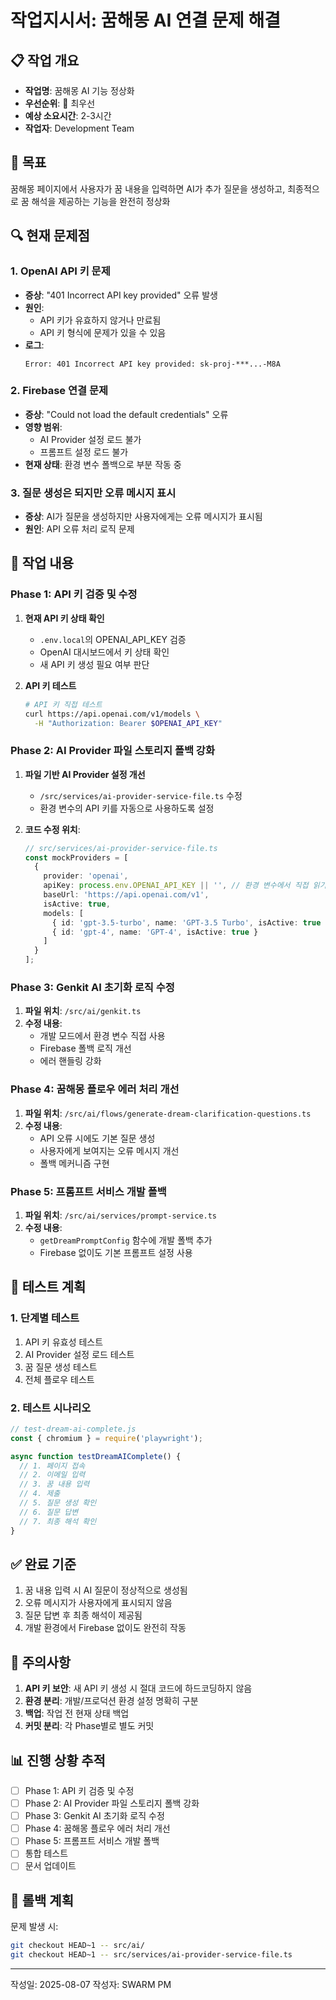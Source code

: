 # 작업지시서: 꿈해몽 AI 연결 문제 해결

## 📋 작업 개요
- **작업명**: 꿈해몽 AI 기능 정상화
- **우선순위**: 🔴 최우선
- **예상 소요시간**: 2-3시간
- **작업자**: Development Team

## 🎯 목표
꿈해몽 페이지에서 사용자가 꿈 내용을 입력하면 AI가 추가 질문을 생성하고, 최종적으로 꿈 해석을 제공하는 기능을 완전히 정상화

## 🔍 현재 문제점

### 1. OpenAI API 키 문제
- **증상**: "401 Incorrect API key provided" 오류 발생
- **원인**: 
  - API 키가 유효하지 않거나 만료됨
  - API 키 형식에 문제가 있을 수 있음
- **로그**:
  ```
  Error: 401 Incorrect API key provided: sk-proj-***...-M8A
  ```

### 2. Firebase 연결 문제
- **증상**: "Could not load the default credentials" 오류
- **영향 범위**:
  - AI Provider 설정 로드 불가
  - 프롬프트 설정 로드 불가
- **현재 상태**: 환경 변수 폴백으로 부분 작동 중

### 3. 질문 생성은 되지만 오류 메시지 표시
- **증상**: AI가 질문을 생성하지만 사용자에게는 오류 메시지가 표시됨
- **원인**: API 오류 처리 로직 문제

## 📝 작업 내용

### Phase 1: API 키 검증 및 수정
1. **현재 API 키 상태 확인**
   - `.env.local`의 OPENAI_API_KEY 검증
   - OpenAI 대시보드에서 키 상태 확인
   - 새 API 키 생성 필요 여부 판단

2. **API 키 테스트**
   ```bash
   # API 키 직접 테스트
   curl https://api.openai.com/v1/models \
     -H "Authorization: Bearer $OPENAI_API_KEY"
   ```

### Phase 2: AI Provider 파일 스토리지 폴백 강화
1. **파일 기반 AI Provider 설정 개선**
   - `/src/services/ai-provider-service-file.ts` 수정
   - 환경 변수의 API 키를 자동으로 사용하도록 설정

2. **코드 수정 위치**:
   ```typescript
   // src/services/ai-provider-service-file.ts
   const mockProviders = [
     {
       provider: 'openai',
       apiKey: process.env.OPENAI_API_KEY || '', // 환경 변수에서 직접 읽기
       baseUrl: 'https://api.openai.com/v1',
       isActive: true,
       models: [
         { id: 'gpt-3.5-turbo', name: 'GPT-3.5 Turbo', isActive: true },
         { id: 'gpt-4', name: 'GPT-4', isActive: true }
       ]
     }
   ];
   ```

### Phase 3: Genkit AI 초기화 로직 수정
1. **파일 위치**: `/src/ai/genkit.ts`
2. **수정 내용**:
   - 개발 모드에서 환경 변수 직접 사용
   - Firebase 폴백 로직 개선
   - 에러 핸들링 강화

### Phase 4: 꿈해몽 플로우 에러 처리 개선
1. **파일 위치**: `/src/ai/flows/generate-dream-clarification-questions.ts`
2. **수정 내용**:
   - API 오류 시에도 기본 질문 생성
   - 사용자에게 보여지는 오류 메시지 개선
   - 폴백 메커니즘 구현

### Phase 5: 프롬프트 서비스 개발 폴백
1. **파일 위치**: `/src/ai/services/prompt-service.ts`
2. **수정 내용**:
   - `getDreamPromptConfig` 함수에 개발 폴백 추가
   - Firebase 없이도 기본 프롬프트 설정 사용

## 🧪 테스트 계획

### 1. 단계별 테스트
1. API 키 유효성 테스트
2. AI Provider 설정 로드 테스트
3. 꿈 질문 생성 테스트
4. 전체 플로우 테스트

### 2. 테스트 시나리오
```javascript
// test-dream-ai-complete.js
const { chromium } = require('playwright');

async function testDreamAIComplete() {
  // 1. 페이지 접속
  // 2. 이메일 입력
  // 3. 꿈 내용 입력
  // 4. 제출
  // 5. 질문 생성 확인
  // 6. 질문 답변
  // 7. 최종 해석 확인
}
```

## ✅ 완료 기준
1. 꿈 내용 입력 시 AI 질문이 정상적으로 생성됨
2. 오류 메시지가 사용자에게 표시되지 않음
3. 질문 답변 후 최종 해석이 제공됨
4. 개발 환경에서 Firebase 없이도 완전히 작동

## 🚨 주의사항
1. **API 키 보안**: 새 API 키 생성 시 절대 코드에 하드코딩하지 않음
2. **환경 분리**: 개발/프로덕션 환경 설정 명확히 구분
3. **백업**: 작업 전 현재 상태 백업
4. **커밋 분리**: 각 Phase별로 별도 커밋

## 📊 진행 상황 추적
- [ ] Phase 1: API 키 검증 및 수정
- [ ] Phase 2: AI Provider 파일 스토리지 폴백 강화
- [ ] Phase 3: Genkit AI 초기화 로직 수정
- [ ] Phase 4: 꿈해몽 플로우 에러 처리 개선
- [ ] Phase 5: 프롬프트 서비스 개발 폴백
- [ ] 통합 테스트
- [ ] 문서 업데이트

## 🔄 롤백 계획
문제 발생 시:
```bash
git checkout HEAD~1 -- src/ai/
git checkout HEAD~1 -- src/services/ai-provider-service-file.ts
```

---
작성일: 2025-08-07
작성자: SWARM PM